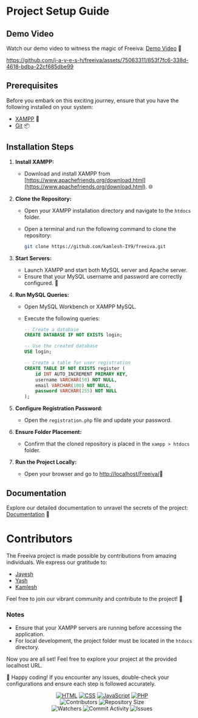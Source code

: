 # Project Setup Guide

## Demo Video

Watch our demo video to witness the magic of Freeiva: [Demo Video](https://youtu.be/0vVL0oJYR5w?si=a-SST0w_7_FB2iXK) 🎥


https://github.com/j-a-y-e-s-h/freeiva/assets/75063311/853f7fc6-338d-4618-bdba-22cf685dbe99


## Prerequisites

Before you embark on this exciting journey, ensure that you have the following installed on your system:

- [XAMPP](https://www.apachefriends.org/download.html) 🚀
- [Git](https://git-scm.com/) 📦

## Installation Steps

1. **Install XAMPP:**

   - Download and install XAMPP from [https://www.apachefriends.org/download.html](https://www.apachefriends.org/download.html). 🌐
2. **Clone the Repository:**

   - Open your XAMPP installation directory and navigate to the `htdocs` folder.
   - Open a terminal and run the following command to clone the repository:

     ```bash
     git clone https://github.com/kamlesh-IY9/freeiva.git
     ```
3. **Start Servers:**

   - Launch XAMPP and start both MySQL server and Apache server.
   - Ensure that your MySQL username and password are correctly configured. 🔐
4. **Run MySQL Queries:**

   - Open MySQL Workbench or XAMPP MySQL.
   - Execute the following queries:

     ```sql
     -- Create a database
     CREATE DATABASE IF NOT EXISTS login;

     -- Use the created database
     USE login;

     -- Create a table for user registration
     CREATE TABLE IF NOT EXISTS register (
         id INT AUTO_INCREMENT PRIMARY KEY,
         username VARCHAR(50) NOT NULL,
         email VARCHAR(100) NOT NULL,
         password VARCHAR(255) NOT NULL
     );
     ```
5. **Configure Registration Password:**

   - Open the `registration.php` file and update your password.
6. **Ensure Folder Placement:**

   - Confirm that the cloned repository is placed in the `xampp > htdocs` folder.
7. **Run the Project Locally:**

   - Open your browser and go to [http://localhost/Freeiva/](http://localhost/Freeiva/)🚀


## Documentation

Explore our detailed documentation to unravel the secrets of the project: [Documentation](https://github.com/j-a-y-e-s-h/freeiva/tree/main/Documentation) 📖

# Contributors

The Freeiva project is made possible by contributions from amazing individuals. We express our gratitude to:

- [Jayesh](https://github.com/j-a-y-e-s-h)
- [Yash](https://github.com/YashPatil2023/)
- [Kamlesh](https://github.com/kamlesh-IY9)

Feel free to join our vibrant community and contribute to the project! 🚀

### Notes

- Ensure that your XAMPP servers are running before accessing the application.
- For local development, the project folder must be located in the `htdocs` directory.

Now you are all set! Feel free to explore your project at the provided localhost URL.

🚀 Happy coding! If you encounter any issues, double-check your configurations and ensure each step is followed accurately.

<p align="center"> 
  <a href="https://html.com"><img src="https://img.shields.io/badge/Language-HTML-orange?style=for-the-badge" alt="HTML"></a>
  <a href="https://www.w3.org/Style/CSS/Overview.en.html"><img src="https://img.shields.io/badge/Language-CSS-blue?style=for-the-badge" alt="CSS"></a>
  <a href="https://www.javascript.com/"><img src="https://img.shields.io/badge/Language-JavaScript-yellow?style=for-the-badge" alt="JavaScript"></a>
  <a href="https://www.php.net/"><img src="https://img.shields.io/badge/Language-PHP-purple?style=for-the-badge" alt="PHP"></a>
  <br> 
  <img src="https://img.shields.io/github/contributors/j-a-y-e-s-h/freeiva?style=for-the-badge" alt="Contributors"> 
  <img src="https://img.shields.io/github/repo-size/j-a-y-e-s-h/freeiva?style=for-the-badge" alt="Repository Size"> <br> 
  <img src="https://img.shields.io/github/watchers/j-a-y-e-s-h/freeiva?style=for-the-badge" alt="Watchers"> 
  <img src="https://img.shields.io/github/commit-activity/w/j-a-y-e-s-h/freeiva?style=for-the-badge" alt="Commit Activity"> 
  <img src="https://img.shields.io/github/issues/j-a-y-e-s-h/freeiva?style=for-the-badge" alt="Issues"> 
</p>

